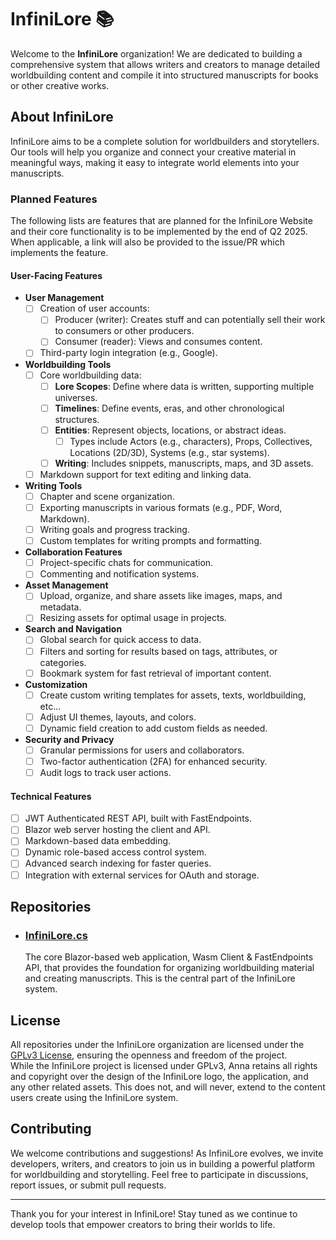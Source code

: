 # InfiniLore 📚

Welcome to the **InfiniLore** organization! We are dedicated to building a comprehensive system that allows writers and creators to manage detailed worldbuilding content and compile it into structured manuscripts for books or other creative works.

## About InfiniLore

InfiniLore aims to be a complete solution for worldbuilders and storytellers. Our tools will help you organize and connect your creative material in meaningful ways, making it easy to integrate world elements into your manuscripts.

### Planned Features

The following lists are features that are planned for the InfiniLore Website and their core functionality is to be implemented by the end of Q2 2025.  
When applicable, a link will also be provided to the issue/PR which implements the feature.

#### User-Facing Features

- **User Management**
    - [ ] Creation of user accounts:
        - [ ] Producer (writer): Creates stuff and can potentially sell their work to consumers or other producers.
        - [ ] Consumer (reader): Views and consumes content.
    - [ ] Third-party login integration (e.g., Google).

- **Worldbuilding Tools**
    - [ ] Core worldbuilding data:
        - [ ] **Lore Scopes**: Define where data is written, supporting multiple universes.
        - [ ] **Timelines**: Define events, eras, and other chronological structures.
        - [ ] **Entities**: Represent objects, locations, or abstract ideas.
            - [ ] Types include Actors (e.g., characters), Props, Collectives, Locations (2D/3D), Systems (e.g., star systems).
        - [ ] **Writing**: Includes snippets, manuscripts, maps, and 3D assets.
    - [ ] Markdown support for text editing and linking data.

- **Writing Tools**
    - [ ] Chapter and scene organization.
    - [ ] Exporting manuscripts in various formats (e.g., PDF, Word, Markdown).
    - [ ] Writing goals and progress tracking.
    - [ ] Custom templates for writing prompts and formatting.

- **Collaboration Features**
    - [ ] Project-specific chats for communication.
    - [ ] Commenting and notification systems.

- **Asset Management**
    - [ ] Upload, organize, and share assets like images, maps, and metadata.
    - [ ] Resizing assets for optimal usage in projects.

- **Search and Navigation**
    - [ ] Global search for quick access to data.
    - [ ] Filters and sorting for results based on tags, attributes, or categories.
    - [ ] Bookmark system for fast retrieval of important content.

- **Customization**
    - [ ] Create custom writing templates for assets, texts, worldbuilding, etc...
    - [ ] Adjust UI themes, layouts, and colors.
    - [ ] Dynamic field creation to add custom fields as needed.

- **Security and Privacy**
    - [ ] Granular permissions for users and collaborators.
    - [ ] Two-factor authentication (2FA) for enhanced security.
    - [ ] Audit logs to track user actions.

#### Technical Features

- [ ] JWT Authenticated REST API, built with FastEndpoints.
- [ ] Blazor web server hosting the client and API.
- [ ] Markdown-based data embedding.
- [ ] Dynamic role-based access control system.
- [ ] Advanced search indexing for faster queries.
- [ ] Integration with external services for OAuth and storage.

## Repositories

- ### [InfiniLore.cs](https://github.com/InfiniLore/infinilore.cs)
  The core Blazor-based web application, Wasm Client & FastEndpoints API, that provides the foundation for organizing worldbuilding material and creating manuscripts. This is the central part of the InfiniLore system.

## License

All repositories under the InfiniLore organization are licensed under the [GPLv3 License](LICENSE), ensuring the openness and freedom of the project.  
While the InfiniLore project is licensed under GPLv3, Anna retains all rights and copyright over the design of the InfiniLore logo, the application, and any other related assets. This does not, and will never, extend to the content users create using the InfiniLore system.

## Contributing

We welcome contributions and suggestions! As InfiniLore evolves, we invite developers, writers, and creators to join us in building a powerful platform for worldbuilding and storytelling. Feel free to participate in discussions, report issues, or submit pull requests.

---

Thank you for your interest in InfiniLore! Stay tuned as we continue to develop tools that empower creators to bring their worlds to life.
